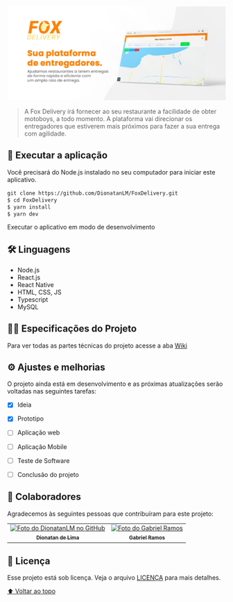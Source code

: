 
<!---Esses são exemplos. Veja https://shields.io para outras pessoas ou para personalizar este conjunto de escudos. Você pode querer incluir dependências, status do projeto e informações de licença aqui--->

<img src="src/bannerFox.jpg"  alt="exemplo imagem">

> A Fox Delivery irá fornecer ao seu restaurante a facilidade de
obter motoboys, a todo momento. A plataforma vai direcionar os entregadores que
estiverem mais próximos para fazer a sua entrega com agilidade.

## 🚀 Executar a aplicação
Você precisará do Node.js instalado no seu computador para iniciar este aplicativo.

```
git clone https://github.com/DionatanLM/FoxDelivery.git
$ cd FoxDelivery
$ yarn install
$ yarn dev
```
Executar o aplicativo em modo de desenvolvimento


## 🛠️ Linguagens

* Node.js
* React.js
* React Native
* HTML, CSS, JS
* Typescript
* MySQL

## 👨‍💻 Especificações do Projeto

Para ver todas as partes técnicas do projeto acesse a aba [Wiki](https://github.com/DionatanLM/FoxDelivery/wiki)


## ⚙️ Ajustes e melhorias

O projeto ainda está em desenvolvimento e as próximas atualizações serão voltadas nas seguintes tarefas:

- [x] Ideia
- [x] Prototipo
- [ ] Aplicação web
- [ ] Aplicação Mobile
- [ ] Teste de Software
- [ ] Conclusão do projeto


## 🤝 Colaboradores

Agradecemos às seguintes pessoas que contribuíram para este projeto:

<table>
  <tr>
    <td align="center">
      <a href="https://github.com/DionatanLM" target="_blank">
        <img src="https://avatars3.githubusercontent.com/u/62453867" width="100px;" alt="Foto do DionatanLM no GitHub"/><br>
        <sub>
          <b>Dionatan de Lima</b>
        </sub>
      </a>
    </td>
    <td align="center">
      <a href="https://github.com/gabrielhz" target="_blank">
        <img src="https://avatars3.githubusercontent.com/u/69884582" width="100px;" alt="Foto do Gabriel Ramos"/><br>
        <sub>
          <b>Gabriel Ramos</b>
        </sub>
      </a>
    </td>
  </tr>
</table>




## 📝 Licença

Esse projeto está sob licença. Veja o arquivo [LICENÇA](LICENSE.md) para mais detalhes.

[⬆ Voltar ao topo](#nome-do-projeto)<br>
